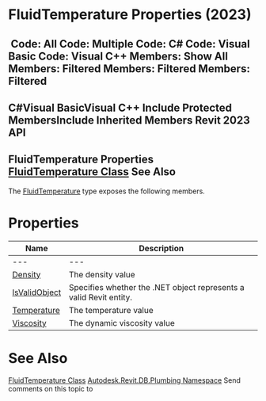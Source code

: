 # FluidTemperature Properties (2023)

﻿
 Code: All Code: Multiple Code: C# Code: Visual Basic Code: Visual C++  Members: Show All Members: Filtered Members: Filtered Members: Filtered   
---  
C#Visual BasicVisual C++
Include Protected MembersInclude Inherited Members
Revit 2023 API  
---  
FluidTemperature Properties  
[FluidTemperature Class](e0405486-d484-48cb-716f-5c9ebe6dfcaa.md "FluidTemperature Class") See Also  
---  
The [FluidTemperature](e0405486-d484-48cb-716f-5c9ebe6dfcaa.md "FluidTemperature Class") type exposes the following members.
# Properties
| Name | Description |
| --- | --- |
| --- | --- | --- |
| [Density](d16c9a64-6392-6183-f397-80e004955040.md "Density Property") | The density value |
| [IsValidObject](1909ea5a-de47-3b6f-4565-e24e07c48d20.md "IsValidObject Property") | Specifies whether the .NET object represents a valid Revit entity. |
| [Temperature](6de062d0-e370-b202-7d23-b7ba7ce5a59d.md "Temperature Property") | The temperature value |
| [Viscosity](fee182d4-5e5e-0b27-58da-5e2ce2b986fb.md "Viscosity Property") | The dynamic viscosity value |

# See Also
[FluidTemperature Class](e0405486-d484-48cb-716f-5c9ebe6dfcaa.md "FluidTemperature Class")
[Autodesk.Revit.DB.Plumbing Namespace](cc553597-37c2-fcd9-6025-d904c129c80a.md "Autodesk.Revit.DB.Plumbing Namespace")
Send comments on this topic to 